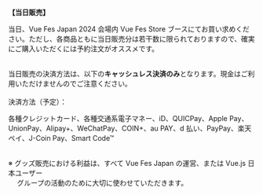 <b>【当日販売】</b>

当日、Vue Fes Japan 2024 会場内 Vue Fes Store ブースにてお買い求めください。ただし、各商品ともに当日販売分は若干数に限られておりますので、確実にご購入いただくには予約注文がオススメです。

<br>
当日販売の決済方法は、以下の<b>キャッシュレス決済のみ</b>となります。現金はご利用いただけませんのでご注意ください。

<br>
<br>
決済方法（予定）：

各種クレジットカード、各種交通系電子マネー、iD、QUICPay、Apple Pay、UnionPay、Alipay+、WeChatPay、COIN+、au PAY、d 払い、PayPay、楽天ペイ、J-Coin Pay、Smart Code™

<br>
※ グッズ販売における利益は、すべて Vue Fes Japan の運営、または Vue.js 日本ユーザー<br>
　 グループの活動のために大切に使わせていただきます。
